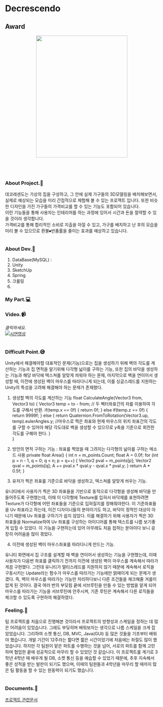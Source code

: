 # Decrescendo

## Award
<center><img src="https://user-images.githubusercontent.com/43705434/103533219-1193e000-4ed0-11eb-9770-e7b0a3757b36.jpg" width="300" height="400"></center>
<br>
<br>
<br>

### About Project.:two_men_holding_hands:
데코레센도는 가상의 집을 구성하고, 그 안에 실제 가구들의 3D모델링을 배치해보면서, 실제로 예상되는 모습을 미리 간접적으로 체험해 볼 수 있는 프로젝트 입니다.
또한 비슷한 디자인을 가진 가구들의 가격비교를 할 수 있는 기능도 포함되어 있습니다.<br>
이런 기능들을 통해 사용자는 인테리어를 하는 과정에 있어서 시간과 돈을 절약할 수 있을 것이라 생각합니다. <br>
가격비교를 통해 합리적인 소비로 지출을 아낄 수 있고, 가구를 배치하고 난 후의 모습을 미리 볼 수 있으므로 환불⦁반품률을 줄이는 효과를 예상하고 있습니다.<br>
<br>

### About Dev.:nut_and_bolt:
1. DataBase(MySQL) : 
2. Unity
3. SketchUp
4. Spring
5. 크롤링
6. 

### My Part.:computer:


### Video.:video_camera:
*클릭하세요.*<br>
[![시연영상](https://img.youtube.com/vi/yMfNDHJwZhY/0.jpg)](https://www.youtube.com/watch?v=yMfNDHJwZhY)<br>
<br>

### Difficult Point.:sweat_smile:
Unity에서 해결해야할 대표적인 문제(기능)으로는 집을 생성하기 위해 벽의 각도를 계산하는 기능과 집 면적을 알기위해 다각형 넓이를 구하는 기능, 또한 집의 바닥을 생성하는 기능과 해당 바닥에 텍스쳐를 알맞게 씌워야 하는 문제, 마지막으로 벽을 연이어서 생성할 때, 이전에 생성된 벽이 마우스를 따라다니게 되는데, 이를 싱글스레드를 지원하는 Unity의 특성을 고려해 해결해야 하는 문제가 존재했다.

1) 생성할 벽의 각도를 계산하는 기능
float CalculateAngle(Vector3 from, Vector3 to) {
        Vector3 temp = to - from;
   	 // 두 벡터좌표간의 차를 이용하여 각도를 구해서 반환.
        if(temp.x == 0f) {
            return 0f;
        } else if(temp.z == 0f) {
            return 9999f;
        } else {
            return Quaternion.FromToRotation(Vector3.up, temp).eulerAngles.y;
   	     //마우스로 찍은 좌표와 현재 마우스의 위치 좌표간의 각도를 구할 수 있어야 해당 	      각도대로 벽을 생성할 수 있으므로 y축을 기준으로 회전한 각도를 구해야 한다.
        }    
    }

2) 방안의 면적 구하는 기능 : 좌표를 찍었을 때 그려지는 다각형의 넓이를 구하는 메소드 사용
private float Area() {
      int n = m_points.Count;
      float A = 0.0f;
      for (int p = n - 1, q = 0; q < n; p = q++) {
         Vector2 pval = m_points[p];
         Vector2 qval = m_points[q];
         A += pval.x * qval.y - qval.x * pval.y;
      }
      return A * 0.5f;
   }

3) 유저가 찍은 좌표를 기준으로 바닥을 생성하고, 텍스쳐를 알맞게 씌우는 기능.

유니티에서 사용자가 찍은 3D 좌표들을 기반으로 동적으로 다각형을 생성해 바닥을 만들어주도록 구현했는데, 이때 이 다각형에 Texture를 입혀서 바닥재를 표현하려면 Texture가 다각형에 어떤 좌표들을 기준으로 입혀질지를 정해줘야한다. 이 기준좌표들을 Uv 좌표라고 하는데, 이건 디자이너들의 분야이기도 하고, 바닥이 정적인 대상이 아니기 때문에 Uv 좌표를 구하기가 쉽지 않았다. 이를 해결하기 위해 사용자가 찍은 3D 좌표들을 Normalize하여 Uv 좌표를 구성하는 아이디어를 통해 텍스트를 나름 보기좋게 입힐 수 있었다. 이 기능을 구현하는데 있어 아무래도 처음 접하는 분야이다 보니 굉장히 어려움을 많이 겪었다.

4) 이전에 생성된 벽이 마우스좌표를 따라다니게 만드는 기능.

유니티 화면에서 집 구조를 설계할 때 벽을 연이어서 생성하는 기능을 구현했는데, 이때 사용자가 다음번 좌표를 클릭하기 전까지 이전에 생성된 벽이 마우스를 계속해서 따라가게끔 구현했다. 그런데 유니티가 멀티스레드를 지원하지 않기 때문에 계속해서 로직을 구동시키는 Update라는 함수가 마우스를 따라가는 기능에만 얽매이게 되는 문제가 생겼다. 즉, 벽이 마우스를 따라가는 기능만 처리하다보니 다른 조건들을 체크해줄 겨를이 없게 된 것이다. 결국 여러 번의 부딪힘 끝에 서브루틴을 만들 수 있는 방법을 알게 되어 마우스를 따라가는 기능을 서브루틴에 안주시켜, 기존 루틴은 계속해서 다른 로직들을 체크할 수 있도록 구현하여 해결하였다.

### Feeling.:pencil:
팀 프로젝트를 처음으로 진행해본 것이라서 프로젝트의 방향성과 스케일을 정하는 데 많은 어려움이 있었습니다. 그래도 부딪히며 배워보자는 생각으로 나름 스케일을 크게 잡았었습니다. 그리하여 소켓 통신, DB, MVC, Java(GUI) 등 많은 것들을 기초부터 배워야 했습니다. 개발 기간이 12주라는 짧다면 짧은 시간이었기에 처음에는 좌절도 많이 했었습니다. 하지만 각 팀원이 맡은 파트를 수행하는 것을 넘어, 서로의 파트를 함께 고민하며 협업한 끝에 성공적으로 마무리 할 수 있었던 것 같습니다. 이 프로젝트를 계기로 3학년 4학년 때 배우게 될 DB, 소켓 통신 등을 예습할 수 있었기 때문에, 추후 지속해서 좋은 성적을 받는 발판이 되기도 했으며, 이때의 팀원들과 4학년을 마무리 할 때까지 많은 팀 활동을 할 수 있는 원동력이 되기도 했습니다.<br>
<br>

### Documents.:book:
[프로젝트 관련문서](https://github.com/tlagmltjq11/TeamProject/tree/master/Documents)
